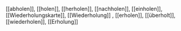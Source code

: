 [[abholen]], [[holen]], [[herholen]], [[nachholen]], [[einholen]], [[Wiederholungskarte]], [[Wiederholung]]
, [[erholen]], [[überholt]], [[wiederholen]], [[Erholung]]
